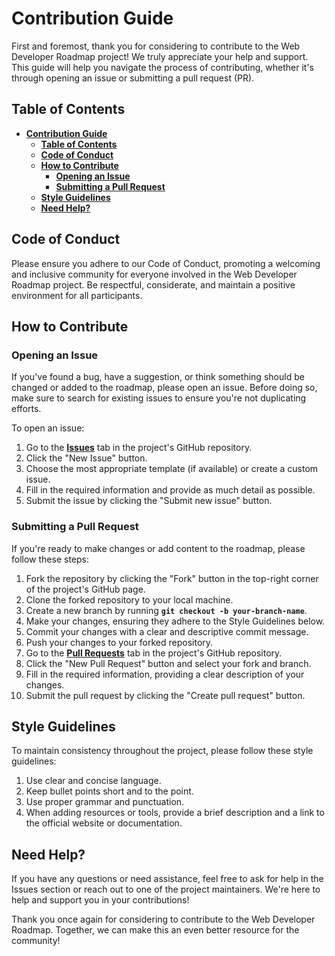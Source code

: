# **Contribution Guide**

First and foremost, thank you for considering to contribute to the Web Developer Roadmap project! We truly appreciate your help and support. This guide will help you navigate the process of contributing, whether it's through opening an issue or submitting a pull request (PR).

## **Table of Contents**

- [**Contribution Guide**](#contribution-guide)
  - [**Table of Contents**](#table-of-contents)
  - [**Code of Conduct**](#code-of-conduct)
  - [**How to Contribute**](#how-to-contribute)
    - [**Opening an Issue**](#opening-an-issue)
    - [**Submitting a Pull Request**](#submitting-a-pull-request)
  - [**Style Guidelines**](#style-guidelines)
  - [**Need Help?**](#need-help)


## **Code of Conduct**

Please ensure you adhere to our Code of Conduct, promoting a welcoming and inclusive community for everyone involved in the Web Developer Roadmap project. Be respectful, considerate, and maintain a positive environment for all participants.

## **How to Contribute**

### **Opening an Issue**

If you've found a bug, have a suggestion, or think something should be changed or added to the roadmap, please open an issue. Before doing so, make sure to search for existing issues to ensure you're not duplicating efforts.

To open an issue:

1. Go to the **[Issues](https://github.com/alfonsograziano/web-developer-roadmap/issues)** tab in the project's GitHub repository.
2. Click the "New Issue" button.
3. Choose the most appropriate template (if available) or create a custom issue.
4. Fill in the required information and provide as much detail as possible.
5. Submit the issue by clicking the "Submit new issue" button.

### **Submitting a Pull Request**

If you're ready to make changes or add content to the roadmap, please follow these steps:

1. Fork the repository by clicking the "Fork" button in the top-right corner of the project's GitHub page.
2. Clone the forked repository to your local machine.
3. Create a new branch by running **`git checkout -b your-branch-name`**.
4. Make your changes, ensuring they adhere to the Style Guidelines below.
5. Commit your changes with a clear and descriptive commit message.
6. Push your changes to your forked repository.
7. Go to the **[Pull Requests](https://github.com/alfonsograziano/web-developer-roadmap/pulls)** tab in the project's GitHub repository.
8. Click the "New Pull Request" button and select your fork and branch.
9. Fill in the required information, providing a clear description of your changes.
10. Submit the pull request by clicking the "Create pull request" button.

## **Style Guidelines**

To maintain consistency throughout the project, please follow these style guidelines:

1. Use clear and concise language.
2. Keep bullet points short and to the point.
3. Use proper grammar and punctuation.
4. When adding resources or tools, provide a brief description and a link to the official website or documentation.

## **Need Help?**

If you have any questions or need assistance, feel free to ask for help in the Issues section or reach out to one of the project maintainers. We're here to help and support you in your contributions!

Thank you once again for considering to contribute to the Web Developer Roadmap. Together, we can make this an even better resource for the community!
